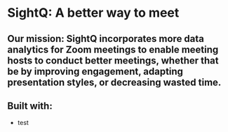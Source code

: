 # SightQ: A better way to meet

## Our mission: SightQ incorporates more data analytics for Zoom meetings to enable meeting hosts to conduct better meetings, whether that be by improving engagement, adapting presentation styles, or decreasing wasted time.

## Built with:
- test
